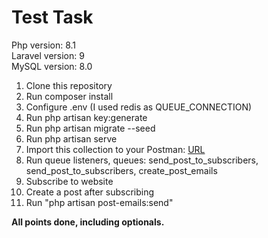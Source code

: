 <h1>Test Task</h1>

<p>
    Php version: 8.1 <br>
    Laravel version: 9 <br>
    MySQL version: 8.0
</p>

<ol>
    <li>Clone this repository</li>
    <li>Run composer install</li>
    <li>Configure .env (I used redis as QUEUE_CONNECTION)</li>
    <li>Run php artisan key:generate</li>
    <li>Run php artisan migrate --seed</li>
    <li>Run php artisan serve</li>
    <li>Import this collection to your Postman: <a href="https://www.getpostman.com/collections/f4f5888d94cea0f8958f">URL</a></li>
    <li>Run queue listeners, queues: send_post_to_subscribers, send_post_to_subscribers, create_post_emails</li>
    <li>Subscribe to website</li>
    <li>Create a post after subscribing</li>
    <li>Run "php artisan post-emails:send"</li>
</ol>

<b>All points done, including optionals.</b>
